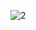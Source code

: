 ![2](https://github.com/houssainebendhieb/LOGIN_UI-FLUTTER/assets/131673785/231e18d7-867c-4c09-8066-b84e64b69e2d)
